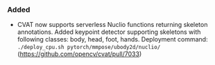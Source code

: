 ### Added

- CVAT now supports serverless Nuclio functions returning skeleton annotations.
  Added keypoint detector supporting skeletons with following classes: body, head, foot, hands.
  Deployment command: `./deploy_cpu.sh pytorch/mmpose/ubody2d/nuclio/`
  (<https://github.com/opencv/cvat/pull/7033>)
